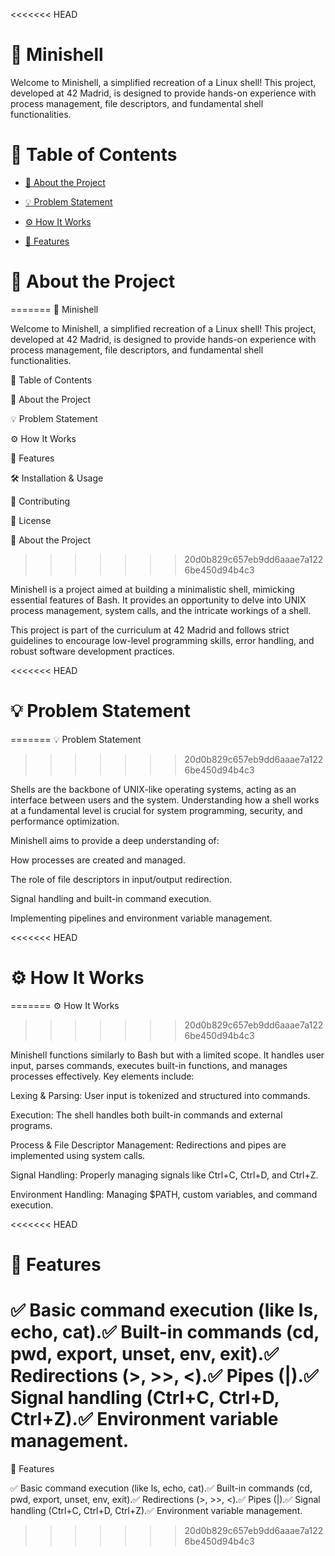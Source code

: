 <<<<<<< HEAD
# 🐚 Minishell

Welcome to Minishell, a simplified recreation of a Linux shell! This project, developed at 42 Madrid, is designed to provide hands-on experience with process management, file descriptors, and fundamental shell functionalities.

# 📜 Table of Contents

- [📖 About the Project](#id1)

- [💡 Problem Statement](#id2)

- [⚙️ How It Works](#id3)

- [🚀 Features](#id4)


# 📖 About the Project<a name="id1"></a>
=======
🐚 Minishell

Welcome to Minishell, a simplified recreation of a Linux shell! This project, developed at 42 Madrid, is designed to provide hands-on experience with process management, file descriptors, and fundamental shell functionalities.

📜 Table of Contents

📖 About the Project

💡 Problem Statement

⚙️ How It Works

🚀 Features

🛠 Installation & Usage

🤝 Contributing

📄 License

📖 About the Project
>>>>>>> 20d0b829c657eb9dd6aaae7a1226be450d94b4c3

Minishell is a project aimed at building a minimalistic shell, mimicking essential features of Bash. It provides an opportunity to delve into UNIX process management, system calls, and the intricate workings of a shell.

This project is part of the curriculum at 42 Madrid and follows strict guidelines to encourage low-level programming skills, error handling, and robust software development practices.

<<<<<<< HEAD
# 💡 Problem Statement<a name="id2"></a>
=======
💡 Problem Statement
>>>>>>> 20d0b829c657eb9dd6aaae7a1226be450d94b4c3

Shells are the backbone of UNIX-like operating systems, acting as an interface between users and the system. Understanding how a shell works at a fundamental level is crucial for system programming, security, and performance optimization.

Minishell aims to provide a deep understanding of:

How processes are created and managed.

The role of file descriptors in input/output redirection.

Signal handling and built-in command execution.

Implementing pipelines and environment variable management.

<<<<<<< HEAD
# ⚙️ How It Works<a name="id3"></a>
=======
⚙️ How It Works
>>>>>>> 20d0b829c657eb9dd6aaae7a1226be450d94b4c3

Minishell functions similarly to Bash but with a limited scope. It handles user input, parses commands, executes built-in functions, and manages processes effectively. Key elements include:

Lexing & Parsing: User input is tokenized and structured into commands.

Execution: The shell handles both built-in commands and external programs.

Process & File Descriptor Management: Redirections and pipes are implemented using system calls.

Signal Handling: Properly managing signals like Ctrl+C, Ctrl+D, and Ctrl+Z.

Environment Handling: Managing $PATH, custom variables, and command execution.

<<<<<<< HEAD
# 🚀 Features<a name="id4"></a>

✅ Basic command execution (like ls, echo, cat).✅ Built-in commands (cd, pwd, export, unset, env, exit).✅ Redirections (>, >>, <).✅ Pipes (|).✅ Signal handling (Ctrl+C, Ctrl+D, Ctrl+Z).✅ Environment variable management.
=======
🚀 Features

✅ Basic command execution (like ls, echo, cat).✅ Built-in commands (cd, pwd, export, unset, env, exit).✅ Redirections (>, >>, <).✅ Pipes (|).✅ Signal handling (Ctrl+C, Ctrl+D, Ctrl+Z).✅ Environment variable management.

>>>>>>> 20d0b829c657eb9dd6aaae7a1226be450d94b4c3
